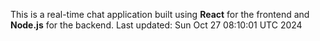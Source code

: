 This is a real-time chat application built using **React** for the frontend and **Node.js** for the backend.
Last updated: Sun Oct 27 08:10:01 UTC 2024
